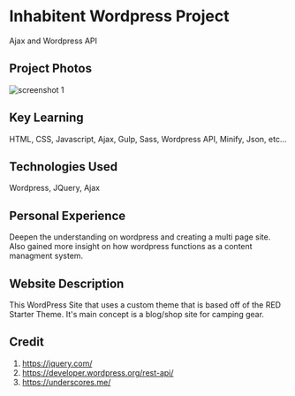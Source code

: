 # Inhabitent Wordpress Project
Ajax and Wordpress API

## Project Photos

![screenshot 1](../themes/inhabitent/images/screencap1)

## Key Learning
HTML, CSS, Javascript, Ajax, Gulp, Sass, Wordpress API, Minify, Json, etc...

## Technologies Used
Wordpress, JQuery, Ajax

## Personal Experience
Deepen the understanding on wordpress and creating a multi page site. Also gained more insight on how wordpress functions as a content managment system.

## Website Description
This WordPress Site that uses a custom theme that is based off of the RED Starter Theme. It's main concept is a blog/shop site for camping gear.

## Credit
1. https://jquery.com/
2. https://developer.wordpress.org/rest-api/
3. https://underscores.me/